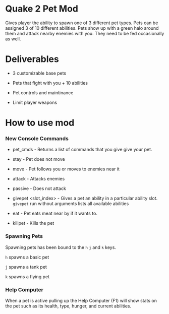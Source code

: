 # Quake 2 Pet Mod

Gives player the ability to spawn one of 3 different pet types. Pets can be assigned 3 of 10 different abilities.
Pets show up with a green halo around them and attack nearby enemies with you. They need to be fed occasionally as well.

# Deliverables

- 3 customizable base pets

- Pets that fight with you + 10 abilities

- Pet controls and maintinance

- Limit player weapons

# How to use mod

### New Console Commands

- pet_cmds - Returns a list of commands that you give give your pet.

- stay - Pet does not move

- move - Pet follows you or moves to enemies near it

- attack - Attacks enemies

- passive - Does not attack

- givepet <ability> <slot_index> - Gives a pet an ability in a particular ability slot. `givepet` run without arguments 
lists all available abilities

- eat - Pet eats meat near by if it wants to.

- killpet - Kills the pet 

### Spawning Pets

Spawning pets has been bound to the `h` `j` and `k` keys.

`h` spawns a basic pet

`j` spawns a tank pet

`k` spawns a flying pet

### Help Computer

When a pet is active pulling up the Help Computer (F1) will show stats on the pet such as its health, type, hunger, and current abilities.
